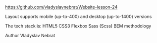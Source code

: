 https://github.com/vladyslavnebrat/Website-lesson-24

Layout supports mobile (up-to-400) and desktop (up-to-1400) versions

The tech stack is:
HTML5
CSS3
Flexbox
Sass (Scss)
BEM methodology

Author
Vladyslav Nebrat